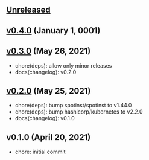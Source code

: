<a name="unreleased"></a>
## [Unreleased]



<a name="v0.4.0"></a>
## [v0.4.0] (January 1, 0001)



<a name="v0.3.0"></a>
## [v0.3.0] (May 26, 2021)

- chore(deps): allow only minor releases
- docs(changelog): v0.2.0


<a name="v0.2.0"></a>
## [v0.2.0] (May 25, 2021)

- chore(deps): bump spotinst/spotinst to v1.44.0
- chore(deps): bump hashicorp/kubernetes to v2.2.0
- docs(changelog): v0.1.0


<a name="v0.1.0"></a>
## v0.1.0 (April 20, 2021)

- chore: initial commit


[Unreleased]: https://github.com/spotinst/terraform-spotinst-ocean-gke/compare/v0.4.0...HEAD
[v0.4.0]: https://github.com/spotinst/terraform-spotinst-ocean-gke/compare/v0.3.0...v0.4.0
[v0.3.0]: https://github.com/spotinst/terraform-spotinst-ocean-gke/compare/v0.2.0...v0.3.0
[v0.2.0]: https://github.com/spotinst/terraform-spotinst-ocean-gke/compare/v0.1.0...v0.2.0
